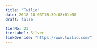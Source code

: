 ```yaml
---
title: "Twilio"
date: 2018-10-03T15:39:08+01:00
draft: false

tierNo: 23
tierLabel: Silver
linkOveride: "https://www.twilio.com/"
---
```


